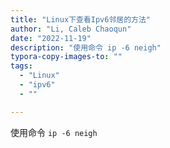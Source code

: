 ```yaml
---
title: "Linux下查看Ipv6邻居的方法"
author: "Li, Caleb Chaoqun"
date: "2022-11-19"
description: "使用命令 ip -6 neigh"
typora-copy-images-to: ""
tags:
  - "Linux"
  - "ipv6"
  - ""

---
```


使用命令 `ip -6 neigh`